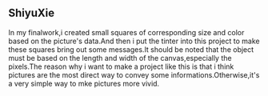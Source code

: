 ## ShiyuXie

In my finalwork,i created small squares of corresponding size and color based on the picture's data.And then i put the tinter into this project to make these squares bring out some messages.It should be noted that the object must be based on the length and width of the canvas,especially the pixels.The reason why i want to make a project like this is that i think pictures are the most direct way to convey some informations.Otherwise,it's a very simple way to mke pictures more vivid.
